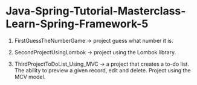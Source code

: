 # Java-Spring-Tutorial-Masterclass-Learn-Spring-Framework-5

1. FirstGuessTheNumberGame -> project guess what number it is.

2. SecondProjectUsingLombok -> project using the Lombok library.

3. ThirdProjectToDoList_Using_MVC -> a project that creates a to-do list.
The ability to preview a given record, edit and delete. Project using the MCV model.
